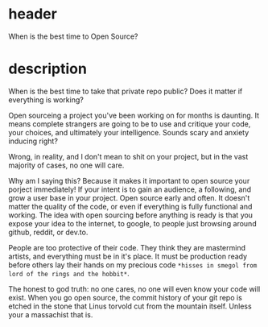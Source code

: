 # header
When is the best time to Open Source?

# description
When is the best time to take that private repo public? Does it matter if everything is working?


Open sourceing a project you've been working on for months is daunting. It means complete strangers are going to be to use and critique your code, your choices, and ultimately your intelligence. Sounds scary and anxiety inducing right?

Wrong, in reality, and I don't mean to shit on your project, but in the vast majority of cases, no one will care.

Why am I saying this? Because it makes it important to open source your porject immediately! If your intent is to gain an audience, a following, and grow a user base in your project. Open source early and often. It doesn't matter the quality of the code, or even if everything is fully functional and working. The idea with open sourcing before anything is ready is that you expose your idea to the internet, to google, to people just browsing around github, reddit, or dev.to.

People are too protective of their code. They think they are mastermind artists, and everything must be in it's place. It must be production ready before others lay their hands on my precious code `*hisses in smegol from lord of the rings and the hobbit*`.

The honest to god truth: no one cares, no one will even know your code will exist. When you go open source, the commit history of your git repo is etched in the stone that Linus torvold cut from the mountain itself. Unless your a massachist that is.

